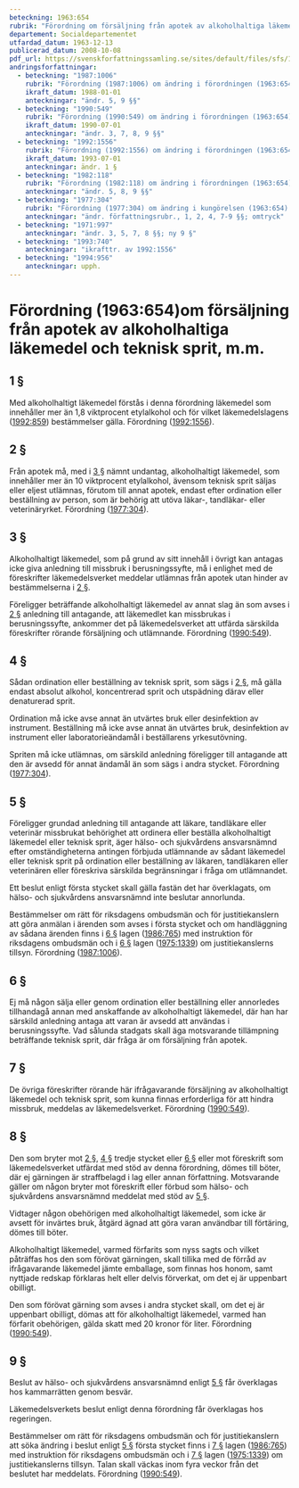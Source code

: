 ```yaml
---
beteckning: 1963:654
rubrik: "Förordning om försäljning från apotek av alkoholhaltiga läkemedel och teknisk sprit, m.m."
departement: Socialdepartementet
utfardad_datum: 1963-12-13
publicerad_datum: 2008-10-08
pdf_url: https://svenskforfattningssamling.se/sites/default/files/sfs/1963-12/SFS1963-654.pdf
andringsforfattningar:
  - beteckning: "1987:1006"
    rubrik: "Förordning (1987:1006) om ändring i förordningen (1963:654) om försäljning från apotek av alkoholhaltiga läkemedel och teknisk sprit, m.m."
    ikraft_datum: 1988-01-01
    anteckningar: "ändr. 5, 9 §§"
  - beteckning: "1990:549"
    rubrik: "Förordning (1990:549) om ändring i förordningen (1963:654) om försäljning från apotek av alkoholhaltiga läkemedel och teknisk sprit, m.m."
    ikraft_datum: 1990-07-01
    anteckningar: "ändr. 3, 7, 8, 9 §§"
  - beteckning: "1992:1556"
    rubrik: "Förordning (1992:1556) om ändring i förordningen (1963:654) om försäljning från apotek av alkoholhaltiga läkemedel och teknisk sprit, m.m."
    ikraft_datum: 1993-07-01
    anteckningar: ändr. 1 §
  - beteckning: "1982:118"
    rubrik: "Förordning (1982:118) om ändring i förordningen (1963:654) om försäljning från apotek av alkoholhaltiga läkemedel och teknisk sprit, m.m."
    anteckningar: "ändr. 5, 8, 9 §§"
  - beteckning: "1977:304"
    rubrik: "Förordning (1977:304) om ändring i kungörelsen (1963:654) om försäljning från apotek av alkoholhaltiga läkemedel och teknisk sprit, m.m."
    anteckningar: "ändr. författningsrubr., 1, 2, 4, 7-9 §§; omtryck"
  - beteckning: "1971:997"
    anteckningar: "ändr. 3, 5, 7, 8 §§; ny 9 §"
  - beteckning: "1993:740"
    anteckningar: "ikrafttr. av 1992:1556"
  - beteckning: "1994:956"
    anteckningar: upph.
---
```


# Förordning (1963:654)om försäljning från apotek av alkoholhaltiga läkemedel och teknisk sprit, m.m.

## 1 §

Med alkoholhaltigt läkemedel förstås i denna förordning läkemedel som innehåller mer än 1,8 viktprocent etylalkohol och för vilket läkemedelslagens ([1992:859](https://selex.se/eli/sfs/1992/859)) bestämmelser gälla. Förordning ([1992:1556](https://selex.se/eli/sfs/1992/1556)).

## 2 §

Från apotek må, med i [3 §](#3) nämnt undantag, alkoholhaltigt läkemedel, som innehåller mer än 10 viktprocent etylalkohol, ävensom teknisk sprit säljas eller eljest utlämnas, förutom till annat apotek, endast efter ordination eller beställning av person, som är behörig att utöva läkar-, tandläkar- eller veterinäryrket. Förordning ([1977:304](https://selex.se/eli/sfs/1977/304)).

## 3 §

Alkoholhaltigt läkemedel, som på grund av sitt innehåll i övrigt kan antagas icke giva anledning till missbruk i berusningssyfte, må i enlighet med de föreskrifter läkemedelsverket meddelar utlämnas från apotek utan hinder av bestämmelserna i [2 §](#2).

Föreligger beträffande alkoholhaltigt läkemedel av annat slag än som avses i [2 §](#2) anledning till antagande, att läkemedlet kan missbrukas i berusningssyfte, ankommer det på läkemedelsverket att utfärda särskilda föreskrifter rörande försäljning och utlämnande. Förordning ([1990:549](https://selex.se/eli/sfs/1990/549)).

## 4 §

Sådan ordination eller beställning av teknisk sprit, som sägs i [2 §](#2), må gälla endast absolut alkohol, koncentrerad sprit och utspädning därav eller denaturerad sprit.

Ordination må icke avse annat än utvärtes bruk eller desinfektion av instrument. Beställning må icke avse annat än utvärtes bruk, desinfektion av instrument eller laboratorieändamål i beställarens yrkesutövning.

Spriten må icke utlämnas, om särskild anledning föreligger till antagande att den är avsedd för annat ändamål än som sägs i andra stycket. Förordning ([1977:304](https://selex.se/eli/sfs/1977/304)).

## 5 §

Föreligger grundad anledning till antagande att läkare, tandläkare eller veterinär missbrukat behörighet att ordinera eller beställa alkoholhaltigt läkemedel eller teknisk sprit, äger hälso- och sjukvårdens ansvarsnämnd efter omständigheterna antingen förbjuda utlämnande av sådant läkemedel eller teknisk sprit på ordination eller beställning av läkaren, tandläkaren eller veterinären eller föreskriva särskilda begränsningar i fråga om utlämnandet.

Ett beslut enligt första stycket skall gälla fastän det har överklagats, om hälso- och sjukvårdens ansvarsnämnd inte beslutar annorlunda.

Bestämmelser om rätt för riksdagens ombudsmän och för justitiekanslern att göra anmälan i ärenden som avses i första stycket och om handläggning av sådana ärenden finns i [6 §](#6) lagen ([1986:765](https://selex.se/eli/sfs/1986/765)) med instruktion för riksdagens ombudsmän och i [6 §](#6) lagen ([1975:1339](https://selex.se/eli/sfs/1975/1339)) om justitiekanslerns tillsyn. Förordning ([1987:1006](https://selex.se/eli/sfs/1987/1006)).

## 6 §

Ej må någon sälja eller genom ordination eller beställning eller annorledes tillhandagå annan med anskaffande av alkoholhaltigt läkemedel, där han har särskild anledning antaga att varan är avsedd att användas i berusningssyfte. Vad sålunda stadgats skall äga motsvarande tillämpning beträffande teknisk sprit, där fråga är om försäljning från apotek.

## 7 §

De övriga föreskrifter rörande här ifrågavarande försäljning av alkoholhaltigt läkemedel och teknisk sprit, som kunna finnas erforderliga för att hindra missbruk, meddelas av läkemedelsverket. Förordning ([1990:549](https://selex.se/eli/sfs/1990/549)).

## 8 §

Den som bryter mot [2 §](#2), [4 §](#4) tredje stycket eller [6 §](#6) eller  mot föreskrift som läkemedelsverket utfärdat med stöd av denna  förordning, dömes till böter, där ej gärningen är straffbelagd  i lag eller annan författning. Motsvarande gäller om någon  bryter mot föreskrift eller förbud som hälso- och sjukvårdens  ansvarsnämnd meddelat med stöd av [5 §](#5).

Vidtager någon obehörigen med alkoholhaltigt läkemedel, som  icke är avsett för invärtes bruk, åtgärd ägnad att göra varan  användbar till förtäring, dömes till böter.

Alkoholhaltigt läkemedel, varmed förfarits som nyss sagts och vilket påträffas hos den som förövat gärningen, skall tillika  med de förråd av ifrågavarande läkemedel jämte emballage, som  finnas hos honom, samt nyttjade redskap förklaras helt eller  delvis förverkat, om det ej är uppenbart obilligt.

Den som förövat gärning som avses i andra stycket skall, om det ej är uppenbart obilligt, dömas att för alkoholhaltigt läkemedel, varmed han förfarit obehörigen, gälda skatt med 20 kronor för liter. Förordning ([1990:549](https://selex.se/eli/sfs/1990/549)).

## 9 §

Beslut av hälso- och sjukvårdens ansvarsnämnd enligt [5 §](#5) får överklagas hos kammarrätten genom besvär.

Läkemedelsverkets beslut enligt denna förordning får överklagas hos regeringen.

Bestämmelser om rätt för riksdagens ombudsmän och för justitiekanslern att söka ändring i beslut enligt [5 §](#5) första stycket finns i [7 §](#7) lagen ([1986:765](https://selex.se/eli/sfs/1986/765)) med instruktion för riksdagens ombudsmän och i [7 §](#7) lagen ([1975:1339](https://selex.se/eli/sfs/1975/1339)) om justitiekanslerns tillsyn. Talan skall väckas inom fyra veckor från det beslutet har meddelats. Förordning ([1990:549](https://selex.se/eli/sfs/1990/549)).